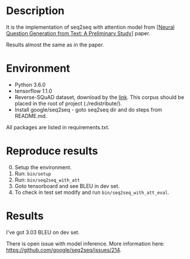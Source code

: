 # Description

It is the implementation of seq2seq with attention model from
[[Neural Question Generation from Text: A Preliminary Study](https://arxiv.org/pdf/1704.01792.pdf)] paper.

Results almost the same as in the paper.

# Environment

* Python 3.6.0
* tensorflow 1.1.0
* Reverse-SQuAD dataset, download by the [link](https://res.qyzhou.me).
This corpus should be placed in the root of project (./redistribute/).
* Install google/seq2seq - goto seq2seq dir and do steps from README.md.


All packages are listed in requirements.txt.

# Reproduce results

0. Setup the environment.
1. Run: `bin/setup`
2. Run: `bin/seq2seq_with_att`
3. Goto tensorboard and see BLEU in dev set.
4. To check in test set modify and run `bin/seq2seq_with_att_eval`.


# Results

I've got 3.03 BLEU on dev set.

There is open issue with model inference. More information here: https://github.com/google/seq2seq/issues/214.
